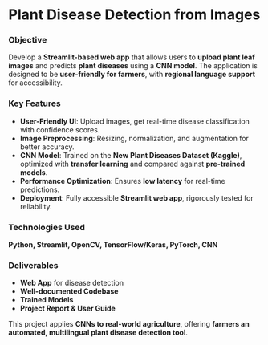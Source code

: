 # **Plant Disease Detection from Images**  

### **Objective**  
Develop a **Streamlit-based web app** that allows users to **upload plant leaf images** and predicts **plant diseases** using a **CNN model**. The application is designed to be **user-friendly for farmers**, with **regional language support** for accessibility.  

### **Key Features**  
- **User-Friendly UI**: Upload images, get real-time disease classification with confidence scores.  
- **Image Preprocessing**: Resizing, normalization, and augmentation for better accuracy.  
- **CNN Model**: Trained on the **New Plant Diseases Dataset (Kaggle)**, optimized with **transfer learning** and compared against **pre-trained models**.  
- **Performance Optimization**: Ensures **low latency** for real-time predictions.  
- **Deployment**: Fully accessible **Streamlit web app**, rigorously tested for reliability.  

### **Technologies Used**  
**Python, Streamlit, OpenCV, TensorFlow/Keras, PyTorch, CNN**  

### **Deliverables**  
- **Web App** for disease detection  
- **Well-documented Codebase**  
- **Trained Models**  
- **Project Report & User Guide**  

This project applies **CNNs to real-world agriculture**, offering **farmers an automated, multilingual plant disease detection tool**.  

